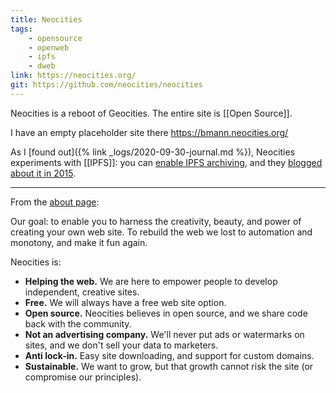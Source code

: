 ```yaml
---
title: Neocities
tags:
    - opensource
    - openweb
    - ipfs
    - dweb
link: https://neocities.org/
git: https://github.com/neocities/neocities
---
```

Neocities is a reboot of Geocities. The entire site is [[Open Source]].

I have an empty placeholder site there https://bmann.neocities.org/

As I [found out]({% link _logs/2020-09-30-journal.md %}), Neocities experiments with [[IPFS]]: you can [enable IPFS archiving](https://neocities.org/distributed-web), and they [blogged about it in 2015](https://blog.neocities.org/blog/2015/09/08/its-time-for-the-distributed-web.html).

---

From the [about page](https://neocities.org/about):

Our goal: to enable you to harness the creativity, beauty, and power of creating your own web site. To rebuild the web we lost to automation and monotony, and make it fun again.

Neocities is:
* **Helping the web.** We are here to empower people to develop independent, creative sites.
* **Free.** We will always have a free web site option.
* **Open source.** Neocities believes in open source, and we share code back with the community.
* **Not an advertising company.** We'll never put ads or watermarks on sites, and we don't sell your data to marketers.
* **Anti lock-in.** Easy site downloading, and support for custom domains.
* **Sustainable.** We want to grow, but that growth cannot risk the site (or compromise our principles).